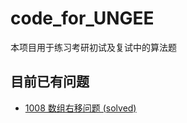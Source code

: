 # code_for_UNGEE

本项目用于练习考研初试及复试中的算法题

## 目前已有问题

- [1008 数组右移问题 (solved)](https://mp.weixin.qq.com/s/cX3uPUE9-9c9FRMMVPvMAA)

